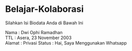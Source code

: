 # Belajar-Kolaborasi

Silahkan Isi Biodata Anda di Bawah Ini

Nama    :  Dwi Ophi Ramadhan <br>
TTL     :  Asera, 23 November 2003 <br>
Alamat  :  Privasi
Status  :  Hai, Saya Menggunakan Whatsapp 
